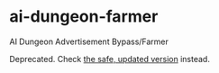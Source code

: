 # ai-dungeon-farmer
AI Dungeon Advertisement Bypass/Farmer

Deprecated. Check [the safe, updated version](https://github.com/Alluseri/ai-dungeon-better-farmer) instead.
